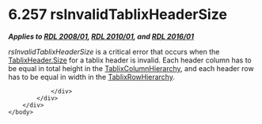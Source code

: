 <html dir="LTR" xmlns:mshelp="http://msdn.microsoft.com/mshelp" xmlns:ddue="http://ddue.schemas.microsoft.com/authoring/2003/5" xmlns:xlink="http://www.w3.org/1999/xlink" xmlns:tool="http://www.microsoft.com/tooltip">
    <head>
        <meta http-equiv="Content-Type" content="text/html; CHARSET=utf-8"></meta>
        <meta name="save" content="history"></meta>
        <title>6.257 rsInvalidTablixHeaderSize</title>
        <xml>
            <mshelp:toctitle title="6.257 rsInvalidTablixHeaderSize"></mshelp:toctitle>
            <mshelp:rltitle title="[MS-RDL]: rsInvalidTablixHeaderSize"></mshelp:rltitle>
            <mshelp:keyword index="A" term="b41f599a-b117-4112-bc67-0c32a90a7b44"></mshelp:keyword>
            <mshelp:attr name="DCSext.ContentType" value="open specification"></mshelp:attr>
            <mshelp:attr name="AssetID" value="b41f599a-b117-4112-bc67-0c32a90a7b44"></mshelp:attr>
            <mshelp:attr name="TopicType" value="kbRef"></mshelp:attr>
            <mshelp:attr name="DCSext.Title" value="[MS-RDL]: rsInvalidTablixHeaderSize" />
        </xml>
    </head>
    <body>
        <div id="header">
            <h1 class="heading">6.257 rsInvalidTablixHeaderSize</h1>
        </div>
        <div id="mainSection">
            <div id="mainBody">
                <div id="allHistory" class="saveHistory"></div>
                <div id="sectionSection0" class="section" name="collapseableSection">
                    

<p><b><i>Applies to </i></b><a href="1e855f94-4617-47e4-b89e-0856c6cb420f.htm"><b><i>RDL 2008/01</i></b></a><b><i>,
</i></b><a href="3428e690-a348-4ec7-8a6a-8efb42d2cdee.htm"><b><i>RDL 2010/01</i></b></a><b><i>,
and </i></b><a href="52ce3983-2bfc-4e72-9359-42aaf5fe4509.htm"><b><i>RDL 2016/01</i></b></a></p>

<p><i>rsInvalidTablixHeaderSize</i> is a critical error that
occurs when the <a href="533f8462-8de0-48eb-a389-a1eaff98ac94.htm">TablixHeader.Size</a>
for a tablix header is invalid. Each header column has to be equal in total
height in the <a href="4f5c9261-6652-41b2-81cc-3f6423ce0dbb.htm">TablixColumnHierarchy</a>,
and each header row has to be equal in width in the <a href="08a188d7-05bd-43b8-8d23-11568db8949b.htm">TablixRowHierarchy</a>. </p>


                </div>
            </div>
        </div>
    </body>
</html>